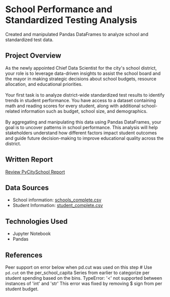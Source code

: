 # School Performance and Standardized Testing Analysis
Created and manipulated Pandas DataFrames to analyze school and standardized test data. 

## Project Overview
As the newly appointed Chief Data Scientist for the city's school district, your role is to leverage data-driven insights to assist the school board and the mayor in making strategic decisions about school budgets, resource allocation, and educational priorities.
<br><br>
Your first task is to analyze district-wide standardized test results to identify trends in student performance. You have access to a dataset containing math and reading scores for every student, along with additional school-related information such as budget, school size, and demographics.
<br><br>
By aggregating and manipulating this data using Pandas DataFrames, your goal is to uncover patterns in school performance. This analysis will help stakeholders understand how different factors impact student outcomes and guide future decision-making to improve educational quality across the district.

## Written Report
[Review PyCitySchool Report](https://github.com/skythelimitdt/pandas-challenge/blob/main/PyCitySchool%20Report.pdf)

## Data Sources
- School information: [schools_complete.csv](https://github.com/skythelimitdt/pandas-challenge/tree/main/Resources)
- Student Information: [student_complete.csv](https://github.com/skythelimitdt/pandas-challenge/tree/main/Resources)


## Technologies Used
- Jupyter Notebook
- Pandas

## References
Peer support on error below when pd.cut was used on this step # Use `pd.cut` on the per_school_capita Series from earlier to categorize per student spending based on the bins.
TypeError: '<' not supported between instances of 'int' and 'str'
This error was fixed by removing $ sign from per student budget.
